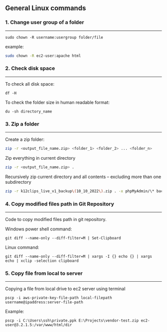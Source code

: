 ## General Linux commands

### 1. Change user group of a folder
---
`sudo chown -R username:usergroup folder/file`

example: 

```bash
sudo chown -R ec2-user:apache html
```

### 2. Check disk space
---
To check all disk space:
```shell
df -H
```

To check the folder size in human readable format:
```shell
du -sh directory_name
```

### 3. Zip a folder
---
Create a zip folder:
```bash
zip -r <output_file_name.zip> <folder_1> <folder_2> ... <folder_n>
```

Zip everything in current directory
```bash
zip -r <output_file_name.zip> .
```

Recursively zip current directory and all contents – excluding more than one subdirectory
```sh
zip -r k12clips_live_v1_backup\(10_10_2022\).zip . -x phpMyAdmin/\* backup/\* public/zip_uploads/\*
```
### 4. Copy modified files path in Git Repository
---
Code to copy modified files path in git repository.

Windows power shell command:
```shell
git diff --name-only --diff-filter=M | Set-Clipboard
```

Linux command:
```shell
git diff --name-only --diff-filter=M | xargs -I {} echo {} | xargs echo | xclip -selection clipboard
```

### 5. Copy file from local to server
---
Copying a file from local drive to ec2 server using terminal

```shell
pscp -i aws-private-key-file-path local-filepath username@ipaddress:server-file-path
```

Example:
```Shell
pscp -i C:\Users\ssh\private.ppk E:\Projects\vendor-test.zip ec2-user@3.2.1.5:/var/www/html/dir
```